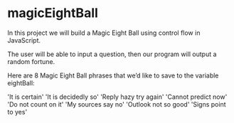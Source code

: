 # magicEightBall

In this project we will build a Magic Eight Ball using control flow in JavaScript.

The user will be able to input a question, then our program will output a random fortune.

Here are 8 Magic Eight Ball phrases that we’d like to save to the variable eightBall:

'It is certain'
'It is decidedly so'
'Reply hazy try again'
'Cannot predict now'
'Do not count on it'
'My sources say no'
'Outlook not so good'
'Signs point to yes'

